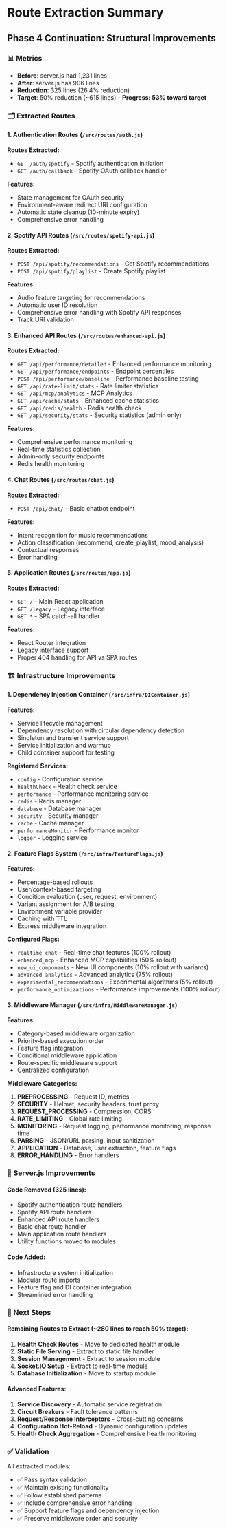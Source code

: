 # Route Extraction Summary

## Phase 4 Continuation: Structural Improvements

### 📊 Metrics
- **Before**: server.js had 1,231 lines
- **After**: server.js has 906 lines
- **Reduction**: 325 lines (26.4% reduction)
- **Target**: 50% reduction (~615 lines) - **Progress: 53% toward target**

### 🗂️ Extracted Routes

#### 1. Authentication Routes (`/src/routes/auth.js`)
**Routes Extracted:**
- `GET /auth/spotify` - Spotify authentication initiation
- `GET /auth/callback` - Spotify OAuth callback handler

**Features:**
- State management for OAuth security
- Environment-aware redirect URI configuration
- Automatic state cleanup (10-minute expiry)
- Comprehensive error handling

#### 2. Spotify API Routes (`/src/routes/spotify-api.js`)
**Routes Extracted:**
- `POST /api/spotify/recommendations` - Get Spotify recommendations
- `POST /api/spotify/playlist` - Create Spotify playlist

**Features:**
- Audio feature targeting for recommendations
- Automatic user ID resolution
- Comprehensive error handling with Spotify API responses
- Track URI validation

#### 3. Enhanced API Routes (`/src/routes/enhanced-api.js`)
**Routes Extracted:**
- `GET /api/performance/detailed` - Enhanced performance monitoring
- `GET /api/performance/endpoints` - Endpoint percentiles
- `POST /api/performance/baseline` - Performance baseline testing
- `GET /api/rate-limit/stats` - Rate limiter statistics
- `GET /api/mcp/analytics` - MCP Analytics
- `GET /api/cache/stats` - Enhanced cache statistics
- `GET /api/redis/health` - Redis health check
- `GET /api/security/stats` - Security statistics (admin only)

**Features:**
- Comprehensive performance monitoring
- Real-time statistics collection
- Admin-only security endpoints
- Redis health monitoring

#### 4. Chat Routes (`/src/routes/chat.js`)
**Routes Extracted:**
- `POST /api/chat/` - Basic chatbot endpoint

**Features:**
- Intent recognition for music recommendations
- Action classification (recommend, create_playlist, mood_analysis)
- Contextual responses
- Error handling

#### 5. Application Routes (`/src/routes/app.js`)
**Routes Extracted:**
- `GET /` - Main React application
- `GET /legacy` - Legacy interface
- `GET *` - SPA catch-all handler

**Features:**
- React Router integration
- Legacy interface support
- Proper 404 handling for API vs SPA routes

### 🏗️ Infrastructure Improvements

#### 1. Dependency Injection Container (`/src/infra/DIContainer.js`)
**Features:**
- Service lifecycle management
- Dependency resolution with circular dependency detection
- Singleton and transient service support
- Service initialization and warmup
- Child container support for testing

**Registered Services:**
- `config` - Configuration service
- `healthCheck` - Health check service
- `performance` - Performance monitoring service
- `redis` - Redis manager
- `database` - Database manager
- `security` - Security manager
- `cache` - Cache manager
- `performanceMonitor` - Performance monitor
- `logger` - Logging service

#### 2. Feature Flags System (`/src/infra/FeatureFlags.js`)
**Features:**
- Percentage-based rollouts
- User/context-based targeting
- Condition evaluation (user, request, environment)
- Variant assignment for A/B testing
- Environment variable provider
- Caching with TTL
- Express middleware integration

**Configured Flags:**
- `realtime_chat` - Real-time chat features (100% rollout)
- `enhanced_mcp` - Enhanced MCP capabilities (50% rollout)
- `new_ui_components` - New UI components (10% rollout with variants)
- `advanced_analytics` - Advanced analytics (75% rollout)
- `experimental_recommendations` - Experimental algorithms (5% rollout)
- `performance_optimizations` - Performance improvements (100% rollout)

#### 3. Middleware Manager (`/src/infra/MiddlewareManager.js`)
**Features:**
- Category-based middleware organization
- Priority-based execution order
- Feature flag integration
- Conditional middleware application
- Route-specific middleware support
- Centralized configuration

**Middleware Categories:**
1. **PREPROCESSING** - Request ID, metrics
2. **SECURITY** - Helmet, security headers, trust proxy
3. **REQUEST_PROCESSING** - Compression, CORS
4. **RATE_LIMITING** - Global rate limiting
5. **MONITORING** - Request logging, performance monitoring, response time
6. **PARSING** - JSON/URL parsing, input sanitization
7. **APPLICATION** - Database, user extraction, feature flags
8. **ERROR_HANDLING** - Error handlers

### 🔄 Server.js Improvements

#### Code Removed (325 lines):
- Spotify authentication route handlers
- Spotify API route handlers
- Enhanced API route handlers
- Basic chat route handler
- Main application route handlers
- Utility functions moved to modules

#### Code Added:
- Infrastructure system initialization
- Modular route imports
- Feature flag and DI container integration
- Streamlined error handling

### 🎯 Next Steps

#### Remaining Routes to Extract (~280 lines to reach 50% target):
1. **Health Check Routes** - Move to dedicated health module
2. **Static File Serving** - Extract to static file handler
3. **Session Management** - Extract to session module
4. **Socket.IO Setup** - Extract to real-time module
5. **Database Initialization** - Move to startup module

#### Advanced Features:
1. **Service Discovery** - Automatic service registration
2. **Circuit Breakers** - Fault tolerance patterns
3. **Request/Response Interceptors** - Cross-cutting concerns
4. **Configuration Hot-Reload** - Dynamic configuration updates
5. **Health Check Aggregation** - Comprehensive health monitoring

### ✅ Validation

All extracted modules:
- ✅ Pass syntax validation
- ✅ Maintain existing functionality
- ✅ Follow established patterns
- ✅ Include comprehensive error handling
- ✅ Support feature flags and dependency injection
- ✅ Preserve middleware order and security